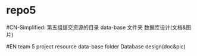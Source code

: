 # repo5
#CN-Simplified:
第五组提交资源的目录
data-base  文件夹  数据库设计(文档&图片)

#EN
team 5 project resource
data-base  folder Database design(doc&pic)
